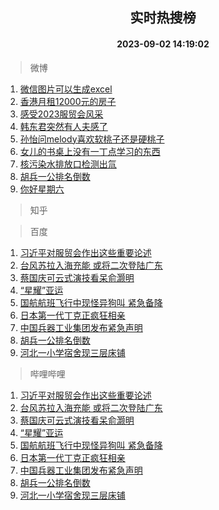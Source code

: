 <div align="center"><h2>实时热搜榜</h2><h4>2023-09-02 14:19:02</h4></div>

> 微博  

1. [微信图片可以生成excel](https://s.weibo.com/weibo?q=%E5%BE%AE%E4%BF%A1%E5%9B%BE%E7%89%87%E5%8F%AF%E4%BB%A5%E7%94%9F%E6%88%90excel&t=31&band_rank=1&Refer=top)<br />
2. [香港月租12000元的房子](https://s.weibo.com/weibo?q=%E9%A6%99%E6%B8%AF%E6%9C%88%E7%A7%9F12000%E5%85%83%E7%9A%84%E6%88%BF%E5%AD%90&t=31&band_rank=2&Refer=top)<br />
3. [感受2023服贸会风采](https://s.weibo.com/weibo?q=%23%E6%84%9F%E5%8F%972023%E6%9C%8D%E8%B4%B8%E4%BC%9A%E9%A3%8E%E9%87%87%23&t=31&band_rank=3&Refer=top)<br />
4. [韩东君突然有人夫感了](https://s.weibo.com/weibo?q=%23%E9%9F%A9%E4%B8%9C%E5%90%9B%E7%AA%81%E7%84%B6%E6%9C%89%E4%BA%BA%E5%A4%AB%E6%84%9F%E4%BA%86%23&t=31&band_rank=4&Refer=top)<br />
5. [孙怡问melody喜欢软桃子还是硬桃子](https://s.weibo.com/weibo?q=%23%E5%AD%99%E6%80%A1%E9%97%AEmelody%E5%96%9C%E6%AC%A2%E8%BD%AF%E6%A1%83%E5%AD%90%E8%BF%98%E6%98%AF%E7%A1%AC%E6%A1%83%E5%AD%90%23&t=31&band_rank=5&Refer=top)<br />
6. [女儿的书桌上没有一丁点学习的东西](https://s.weibo.com/weibo?q=%E5%A5%B3%E5%84%BF%E7%9A%84%E4%B9%A6%E6%A1%8C%E4%B8%8A%E6%B2%A1%E6%9C%89%E4%B8%80%E4%B8%81%E7%82%B9%E5%AD%A6%E4%B9%A0%E7%9A%84%E4%B8%9C%E8%A5%BF&t=31&band_rank=6&Refer=top)<br />
7. [核污染水排放口检测出氚](https://s.weibo.com/weibo?q=%23%E6%A0%B8%E6%B1%A1%E6%9F%93%E6%B0%B4%E6%8E%92%E6%94%BE%E5%8F%A3%E6%A3%80%E6%B5%8B%E5%87%BA%E6%B0%9A%23&t=31&band_rank=7&Refer=top)<br />
8. [胡兵一公排名倒数](https://s.weibo.com/weibo?q=%23%E8%83%A1%E5%85%B5%E4%B8%80%E5%85%AC%E6%8E%92%E5%90%8D%E5%80%92%E6%95%B0%23&t=31&band_rank=8&Refer=top)<br />
9. [你好星期六](https://s.weibo.com/weibo?q=%E4%BD%A0%E5%A5%BD%E6%98%9F%E6%9C%9F%E5%85%AD&t=31&band_rank=9&Refer=top)<br />

> 知乎  


> 百度  

1. [习近平对服贸会作出这些重要论述](https://www.baidu.com/s?wd=%E4%B9%A0%E8%BF%91%E5%B9%B3%E5%AF%B9%E6%9C%8D%E8%B4%B8%E4%BC%9A%E4%BD%9C%E5%87%BA%E8%BF%99%E4%BA%9B%E9%87%8D%E8%A6%81%E8%AE%BA%E8%BF%B0&sa=fyb_news&rsv_dl=fyb_news)<br />
2. [台风苏拉入海充能 或将二次登陆广东](https://www.baidu.com/s?wd=%E5%8F%B0%E9%A3%8E%E8%8B%8F%E6%8B%89%E5%85%A5%E6%B5%B7%E5%85%85%E8%83%BD+%E6%88%96%E5%B0%86%E4%BA%8C%E6%AC%A1%E7%99%BB%E9%99%86%E5%B9%BF%E4%B8%9C&sa=fyb_news&rsv_dl=fyb_news)<br />
3. [蔡国庆可云式演技看呆俞灏明](https://www.baidu.com/s?wd=%E8%94%A1%E5%9B%BD%E5%BA%86%E5%8F%AF%E4%BA%91%E5%BC%8F%E6%BC%94%E6%8A%80%E7%9C%8B%E5%91%86%E4%BF%9E%E7%81%8F%E6%98%8E&sa=fyb_news&rsv_dl=fyb_news)<br />
4. [“星耀”亚运](https://www.baidu.com/s?wd=%E2%80%9C%E6%98%9F%E8%80%80%E2%80%9D%E4%BA%9A%E8%BF%90&sa=fyb_news&rsv_dl=fyb_news)<br />
5. [国航航班飞行中现怪异狗叫 紧急备降](https://www.baidu.com/s?wd=%E5%9B%BD%E8%88%AA%E8%88%AA%E7%8F%AD%E9%A3%9E%E8%A1%8C%E4%B8%AD%E7%8E%B0%E6%80%AA%E5%BC%82%E7%8B%97%E5%8F%AB+%E7%B4%A7%E6%80%A5%E5%A4%87%E9%99%8D&sa=fyb_news&rsv_dl=fyb_news)<br />
6. [日本第一代丁克正疯狂相亲](https://www.baidu.com/s?wd=%E6%97%A5%E6%9C%AC%E7%AC%AC%E4%B8%80%E4%BB%A3%E4%B8%81%E5%85%8B%E6%AD%A3%E7%96%AF%E7%8B%82%E7%9B%B8%E4%BA%B2&sa=fyb_news&rsv_dl=fyb_news)<br />
7. [中国兵器工业集团发布紧急声明](https://www.baidu.com/s?wd=%E4%B8%AD%E5%9B%BD%E5%85%B5%E5%99%A8%E5%B7%A5%E4%B8%9A%E9%9B%86%E5%9B%A2%E5%8F%91%E5%B8%83%E7%B4%A7%E6%80%A5%E5%A3%B0%E6%98%8E&sa=fyb_news&rsv_dl=fyb_news)<br />
8. [胡兵一公排名倒数](https://www.baidu.com/s?wd=%E8%83%A1%E5%85%B5%E4%B8%80%E5%85%AC%E6%8E%92%E5%90%8D%E5%80%92%E6%95%B0&sa=fyb_news&rsv_dl=fyb_news)<br />
9. [河北一小学宿舍现三层床铺](https://www.baidu.com/s?wd=%E6%B2%B3%E5%8C%97%E4%B8%80%E5%B0%8F%E5%AD%A6%E5%AE%BF%E8%88%8D%E7%8E%B0%E4%B8%89%E5%B1%82%E5%BA%8A%E9%93%BA&sa=fyb_news&rsv_dl=fyb_news)<br />

> 哔哩哔哩  

1. [习近平对服贸会作出这些重要论述](https://www.baidu.com/s?wd=%E4%B9%A0%E8%BF%91%E5%B9%B3%E5%AF%B9%E6%9C%8D%E8%B4%B8%E4%BC%9A%E4%BD%9C%E5%87%BA%E8%BF%99%E4%BA%9B%E9%87%8D%E8%A6%81%E8%AE%BA%E8%BF%B0&sa=fyb_news&rsv_dl=fyb_news)<br />
2. [台风苏拉入海充能 或将二次登陆广东](https://www.baidu.com/s?wd=%E5%8F%B0%E9%A3%8E%E8%8B%8F%E6%8B%89%E5%85%A5%E6%B5%B7%E5%85%85%E8%83%BD+%E6%88%96%E5%B0%86%E4%BA%8C%E6%AC%A1%E7%99%BB%E9%99%86%E5%B9%BF%E4%B8%9C&sa=fyb_news&rsv_dl=fyb_news)<br />
3. [蔡国庆可云式演技看呆俞灏明](https://www.baidu.com/s?wd=%E8%94%A1%E5%9B%BD%E5%BA%86%E5%8F%AF%E4%BA%91%E5%BC%8F%E6%BC%94%E6%8A%80%E7%9C%8B%E5%91%86%E4%BF%9E%E7%81%8F%E6%98%8E&sa=fyb_news&rsv_dl=fyb_news)<br />
4. [“星耀”亚运](https://www.baidu.com/s?wd=%E2%80%9C%E6%98%9F%E8%80%80%E2%80%9D%E4%BA%9A%E8%BF%90&sa=fyb_news&rsv_dl=fyb_news)<br />
5. [国航航班飞行中现怪异狗叫 紧急备降](https://www.baidu.com/s?wd=%E5%9B%BD%E8%88%AA%E8%88%AA%E7%8F%AD%E9%A3%9E%E8%A1%8C%E4%B8%AD%E7%8E%B0%E6%80%AA%E5%BC%82%E7%8B%97%E5%8F%AB+%E7%B4%A7%E6%80%A5%E5%A4%87%E9%99%8D&sa=fyb_news&rsv_dl=fyb_news)<br />
6. [日本第一代丁克正疯狂相亲](https://www.baidu.com/s?wd=%E6%97%A5%E6%9C%AC%E7%AC%AC%E4%B8%80%E4%BB%A3%E4%B8%81%E5%85%8B%E6%AD%A3%E7%96%AF%E7%8B%82%E7%9B%B8%E4%BA%B2&sa=fyb_news&rsv_dl=fyb_news)<br />
7. [中国兵器工业集团发布紧急声明](https://www.baidu.com/s?wd=%E4%B8%AD%E5%9B%BD%E5%85%B5%E5%99%A8%E5%B7%A5%E4%B8%9A%E9%9B%86%E5%9B%A2%E5%8F%91%E5%B8%83%E7%B4%A7%E6%80%A5%E5%A3%B0%E6%98%8E&sa=fyb_news&rsv_dl=fyb_news)<br />
8. [胡兵一公排名倒数](https://www.baidu.com/s?wd=%E8%83%A1%E5%85%B5%E4%B8%80%E5%85%AC%E6%8E%92%E5%90%8D%E5%80%92%E6%95%B0&sa=fyb_news&rsv_dl=fyb_news)<br />
9. [河北一小学宿舍现三层床铺](https://www.baidu.com/s?wd=%E6%B2%B3%E5%8C%97%E4%B8%80%E5%B0%8F%E5%AD%A6%E5%AE%BF%E8%88%8D%E7%8E%B0%E4%B8%89%E5%B1%82%E5%BA%8A%E9%93%BA&sa=fyb_news&rsv_dl=fyb_news)<br />
